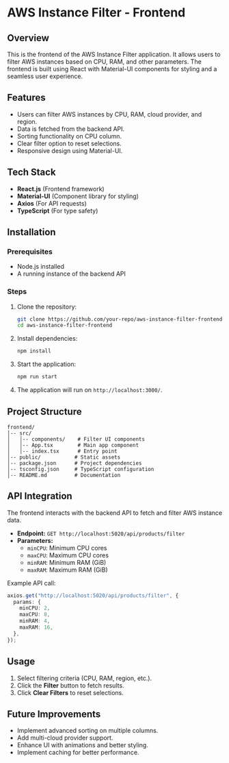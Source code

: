 # AWS Instance Filter - Frontend

## Overview

This is the frontend of the AWS Instance Filter application. It allows users to filter AWS instances based on CPU, RAM, and other parameters. The frontend is built using React with Material-UI components for styling and a seamless user experience.

## Features

- Users can filter AWS instances by CPU, RAM, cloud provider, and region.
- Data is fetched from the backend API.
- Sorting functionality on CPU column.
- Clear filter option to reset selections.
- Responsive design using Material-UI.

## Tech Stack

- **React.js** (Frontend framework)
- **Material-UI** (Component library for styling)
- **Axios** (For API requests)
- **TypeScript** (For type safety)

## Installation

### Prerequisites

- Node.js installed
- A running instance of the backend API

### Steps

1. Clone the repository:
   ```bash
   git clone https://github.com/your-repo/aws-instance-filter-frontend.git
   cd aws-instance-filter-frontend
   ```
2. Install dependencies:
   ```bash
   npm install
   ```
3. Start the application:
   ```bash
   npm run start
   ```
4. The application will run on `http://localhost:3000/`.

## Project Structure

```
frontend/
│-- src/
│   │-- components/    # Filter UI components
│   │-- App.tsx        # Main app component
│   │-- index.tsx      # Entry point
│-- public/           # Static assets
│-- package.json      # Project dependencies
│-- tsconfig.json     # TypeScript configuration
│-- README.md         # Documentation
```

## API Integration

The frontend interacts with the backend API to fetch and filter AWS instance data.

- **Endpoint:** `GET http://localhost:5020/api/products/filter`
- **Parameters:**
  - `minCPU`: Minimum CPU cores
  - `maxCPU`: Maximum CPU cores
  - `minRAM`: Minimum RAM (GiB)
  - `maxRAM`: Maximum RAM (GiB)

Example API call:

```ts
axios.get("http://localhost:5020/api/products/filter", {
  params: {
    minCPU: 2,
    maxCPU: 8,
    minRAM: 4,
    maxRAM: 16,
  },
});
```

## Usage

1. Select filtering criteria (CPU, RAM, region, etc.).
2. Click the **Filter** button to fetch results.
3. Click **Clear Filters** to reset selections.

## Future Improvements

- Implement advanced sorting on multiple columns.
- Add multi-cloud provider support.
- Enhance UI with animations and better styling.
- Implement caching for better performance.


